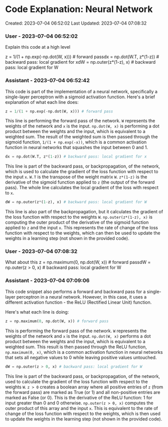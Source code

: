 # Code Explanation: Neural Network

Created: 2023-07-04 06:52:02
Last Updated: 2023-07-04 07:08:32

### User - 2023-07-04 06:52:02

Explain this code at a high level

z = 1/(1 + np.exp(-np.dot(W, x))) # forward passdx = np.dot(W.T, z*(1-z)) # backward pass: local gradient for xdW = np.outer(z*(1-z), x) # backward pass: local gradient for W

### Assistant - 2023-07-04 06:52:42

This code is part of the implementation of a neural network, specifically a single-layer perceptron with a sigmoid activation function. Here's a brief explanation of what each line does:

```python
z = 1/(1 + np.exp(-np.dot(W, x))) # forward pass
```
This line is performing the forward pass of the network. `W` represents the weights of the network and `x` is the input. `np.dot(W, x)` is performing a dot product between the weights and the input, which is equivalent to a weighted sum. The result of the weighted sum is then passed through the sigmoid function, `1/(1 + np.exp(-x))`, which is a common activation function in neural networks that squashes the input between 0 and 1.

```python
dx = np.dot(W.T, z*(1-z)) # backward pass: local gradient for x
```
This line is part of the backward pass, or backpropagation, of the network, which is used to calculate the gradient of the loss function with respect to the input `x`. `W.T` is the transpose of the weight matrix `W`. `z*(1-z)` is the derivative of the sigmoid function applied to `z` (the output of the forward pass). The whole line calculates the local gradient of the loss with respect to `x`.

```python
dW = np.outer(z*(1-z), x) # backward pass: local gradient for W
```
This line is also part of the backpropagation, but it calculates the gradient of the loss function with respect to the weights `W`. `np.outer(z*(1-z), x)` is computing the outer product of the derivative of the sigmoid function applied to `z` and the input `x`. This represents the rate of change of the loss function with respect to the weights, which can then be used to update the weights in a learning step (not shown in the provided code).

### User - 2023-07-04 07:08:32

What about this 
z = np.maximum(0, np.dot(W, x)) # forward passdW = np.outer(z > 0, x) # backward pass: local gradient for W

### Assistant - 2023-07-04 07:09:06

This code snippet also performs a forward and backward pass for a single-layer perceptron in a neural network. However, in this case, it uses a different activation function - the ReLU (Rectified Linear Unit) function.

Here's what each line is doing:

```python
z = np.maximum(0, np.dot(W, x)) # forward pass
```
This is performing the forward pass of the network. `W` represents the weights of the network and `x` is the input. `np.dot(W, x)` performs a dot product between the weights and the input, which is equivalent to a weighted sum. This result is then passed through the ReLU function, `np.maximum(0, x)`, which is a common activation function in neural networks that sets all negative values to 0 while leaving positive values untouched.

```python
dW = np.outer(z > 0, x) # backward pass: local gradient for W
```
This line is part of the backward pass, or backpropagation, of the network, used to calculate the gradient of the loss function with respect to the weights `W`. `z > 0` creates a boolean array where all positive entries of `z` (from the forward pass) are marked as True (or 1) and all non-positive entries are marked as False (or 0). This is the derivative of the ReLU function: 1 for input greater than 0 and 0 otherwise. `np.outer(z > 0, x)` computes the outer product of this array and the input `x`. This is equivalent to the rate of change of the loss function with respect to the weights, which is then used to update the weights in the learning step (not shown in the provided code).

